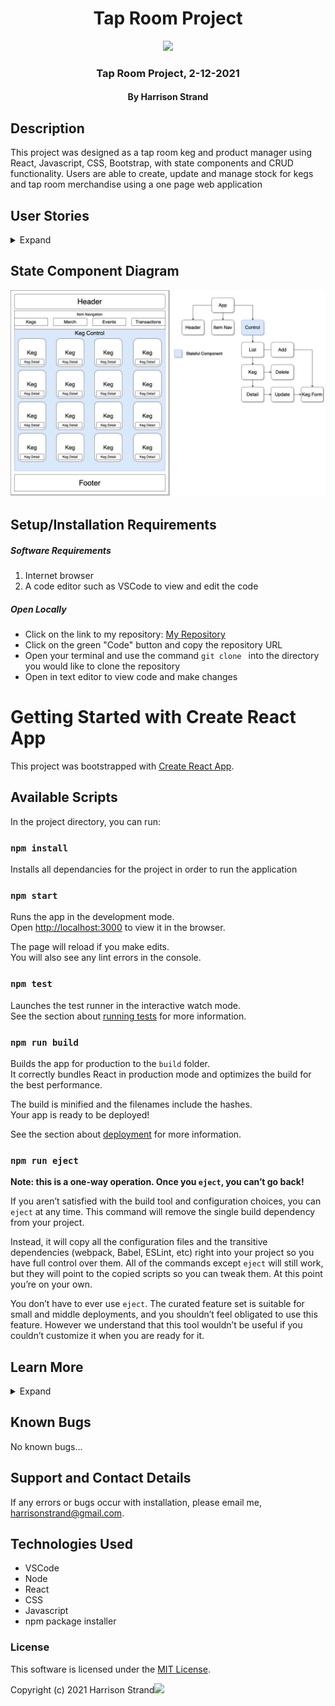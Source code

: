 <div align="center">

# Tap Room Project

</div>

<div align="center">
<img src="https://github.com/HarrisonStrand.png" width="200px" height="auto" >
</div>
<h3 align="center">Tap Room Project, 2-12-2021</h3>
<h4 align="center"> By Harrison Strand</h4>

## Description

This project was designed as a tap room keg and product manager using React, Javascript, CSS, Bootstrap, with state components and CRUD functionality. Users are able to create, update and manage stock for kegs and tap room merchandise using a one page web application 

## User Stories

<details>
  <summary>Expand</summary>

| ID   | User Story                                                                                            | Accepted |
| ---- | ----------------------------------------------------------------------------------------------------- | -------- |
| US01 | "As a user, I want to see a list/menu of all available kegs. For each keg, I want to see its name, brand, price, pints left, and ABV."                       | True     |
| US02 | "As a user, I want to submit a form to add a new keg to a list."                                  | True     |
| US03 | "As a user, I want to be able to click on a keg to see its detail page."                                           | True     |
| US04 | "As a user, I want the option to edit a keg's properties after entering them just in case I make a mistake."                                           | True     |
| US05 | "As a user, I want to be able to delete a keg."                                           | True     |
| US06 | "As a user, I want a keg to update to say "Out of Stock" once it's empty."                                           | True     |
| US07 | "As a user, I want kegs with less than 10 pints to include a message that says "Almost Empty" so I can try a pint before it's gone!"                                           | True     |
| US08 | "As a user, I want to have kegs prices to be color-coded for easy readability."                                           | True     |
| US09 | "As a user, I want to see how many pints are left in a keg." | True     |
| US10 | "As a user, I want to be able to click a button next to a keg whenever I sell a pint of it. This should decrease the number of pints left by 1. Pints should not be able to go below 0."                  | True     |

</details>


## State Component Diagram

<img src="./src/img/TapRoomDiagram.jpg"  >

## Setup/Installation Requirements

##### Software Requirements

1. Internet browser
2. A code editor such as VSCode to view and edit the code

##### Open Locally

- Click on the link to my repository: [My Repository]()
- Click on the green "Code" button and copy the repository URL
- Open your terminal and use the command `git clone ` into the directory you would like to clone the repository
- Open in text editor to view code and make changes

# Getting Started with Create React App

This project was bootstrapped with [Create React App](https://github.com/facebook/create-react-app).

## Available Scripts

In the project directory, you can run:

### `npm install`

Installs all dependancies for the project in order to run the application

### `npm start`

Runs the app in the development mode.\
Open [http://localhost:3000](http://localhost:3000) to view it in the browser.

The page will reload if you make edits.\
You will also see any lint errors in the console.

### `npm test`

Launches the test runner in the interactive watch mode.\
See the section about [running tests](https://facebook.github.io/create-react-app/docs/running-tests) for more information.

### `npm run build`

Builds the app for production to the `build` folder.\
It correctly bundles React in production mode and optimizes the build for the best performance.

The build is minified and the filenames include the hashes.\
Your app is ready to be deployed!

See the section about [deployment](https://facebook.github.io/create-react-app/docs/deployment) for more information.

### `npm run eject`

**Note: this is a one-way operation. Once you `eject`, you can’t go back!**

If you aren’t satisfied with the build tool and configuration choices, you can `eject` at any time. This command will remove the single build dependency from your project.

Instead, it will copy all the configuration files and the transitive dependencies (webpack, Babel, ESLint, etc) right into your project so you have full control over them. All of the commands except `eject` will still work, but they will point to the copied scripts so you can tweak them. At this point you’re on your own.

You don’t have to ever use `eject`. The curated feature set is suitable for small and middle deployments, and you shouldn’t feel obligated to use this feature. However we understand that this tool wouldn’t be useful if you couldn’t customize it when you are ready for it.

## Learn More

<details>
  <summary>Expand</summary>

You can learn more in the [Create React App documentation](https://facebook.github.io/create-react-app/docs/getting-started).

To learn React, check out the [React documentation](https://reactjs.org/).

### Code Splitting

This section has moved here: [https://facebook.github.io/create-react-app/docs/code-splitting](https://facebook.github.io/create-react-app/docs/code-splitting)

### Analyzing the Bundle Size

This section has moved here: [https://facebook.github.io/create-react-app/docs/analyzing-the-bundle-size](https://facebook.github.io/create-react-app/docs/analyzing-the-bundle-size)

### Making a Progressive Web App

This section has moved here: [https://facebook.github.io/create-react-app/docs/making-a-progressive-web-app](https://facebook.github.io/create-react-app/docs/making-a-progressive-web-app)

### Advanced Configuration

This section has moved here: [https://facebook.github.io/create-react-app/docs/advanced-configuration](https://facebook.github.io/create-react-app/docs/advanced-configuration)

### Deployment

This section has moved here: [https://facebook.github.io/create-react-app/docs/deployment](https://facebook.github.io/create-react-app/docs/deployment)

### `npm run build` fails to minify

This section has moved here: [https://facebook.github.io/create-react-app/docs/troubleshooting#npm-run-build-fails-to-minify](https://facebook.github.io/create-react-app/docs/troubleshooting#npm-run-build-fails-to-minify)

</details>


## Known Bugs

No known bugs...

## Support and Contact Details

If any errors or bugs occur with installation, please email me, <harrisonstrand@gmail.com>.

## Technologies Used

- VSCode
- Node
- React
- CSS
- Javascript
- npm package installer

### License

This software is licensed under the [MIT License](https://choosealicense.com/licenses/mit/).

Copyright (c) 2021 Harrison Strand<img src="https://encrypted-tbn0.gstatic.com/images?q=tbn:ANd9GcR8Q_3EVY7j95tTyemJwWxMR7jwvUK7gPe0_w&usqp=CAU" width="2%" height="auto">







